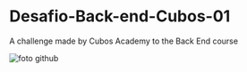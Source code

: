 # Desafio-Back-end-Cubos-01
A challenge made by Cubos Academy to the Back  End course

![foto github](https://user-images.githubusercontent.com/95707984/158447586-3f4c5b3d-2145-4b4f-af6f-dd089ca167fe.png)

